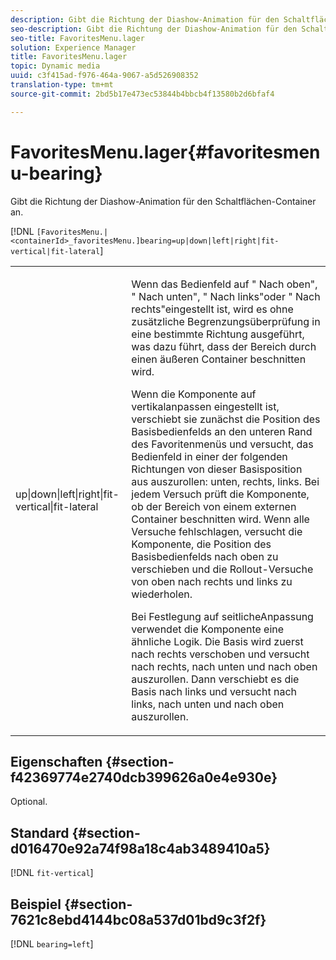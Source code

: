 ```yaml
---
description: Gibt die Richtung der Diashow-Animation für den Schaltflächen-Container an.
seo-description: Gibt die Richtung der Diashow-Animation für den Schaltflächen-Container an.
seo-title: FavoritesMenu.lager
solution: Experience Manager
title: FavoritesMenu.lager
topic: Dynamic media
uuid: c3f415ad-f976-464a-9067-a5d526908352
translation-type: tm+mt
source-git-commit: 2bd5b17e473ec53844b4bbcb4f13580b2d6bfaf4

---
```



# FavoritesMenu.lager{#favoritesmenu-bearing}

Gibt die Richtung der Diashow-Animation für den Schaltflächen-Container an.

[!DNL `[FavoritesMenu.|<containerId>_favoritesMenu.]bearing=up|down|left|right|fit-vertical|fit-lateral`]

<table id="table_2B109D2F91E64B5382B31921C3780FA5"> 
 <tbody> 
  <tr> 
   <td colname="col1"> <p><span class="codeph"> up|down|left|right|fit-vertical|fit-lateral</span> </p> </td> 
   <td colname="col2"> <p> Wenn das Bedienfeld auf " <span class="codeph"> Nach oben</span>", " <span class="codeph"> Nach unten</span>", " <span class="codeph"> Nach links</span>"oder " <span class="codeph"> Nach rechts</span>"eingestellt ist, wird es ohne zusätzliche Begrenzungsüberprüfung in eine bestimmte Richtung ausgeführt, was dazu führt, dass der Bereich durch einen äußeren Container beschnitten wird. </p> <p>Wenn die Komponente auf <span class="codeph"> vertikal</span>anpassen eingestellt ist, verschiebt sie zunächst die Position des Basisbedienfelds an den unteren Rand des Favoritenmenüs und versucht, das Bedienfeld in einer der folgenden Richtungen von dieser Basisposition aus auszurollen: unten, rechts, links. Bei jedem Versuch prüft die Komponente, ob der Bereich von einem externen Container beschnitten wird. Wenn alle Versuche fehlschlagen, versucht die Komponente, die Position des Basisbedienfelds nach oben zu verschieben und die Rollout-Versuche von oben nach rechts und links zu wiederholen. </p> <p>Bei Festlegung auf <span class="codeph"> seitliche</span>Anpassung verwendet die Komponente eine ähnliche Logik. Die Basis wird zuerst nach rechts verschoben und versucht nach rechts, nach unten und nach oben auszurollen. Dann verschiebt es die Basis nach links und versucht nach links, nach unten und nach oben auszurollen. </p> </td> 
  </tr> 
 </tbody> 
</table>

## Eigenschaften {#section-f42369774e2740dcb399626a0e4e930e}

Optional.

## Standard {#section-d016470e92a74f98a18c4ab3489410a5}

[!DNL `fit-vertical`]

## Beispiel {#section-7621c8ebd4144bc08a537d01bd9c3f2f}

[!DNL `bearing=left`]
